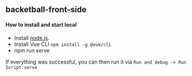 ## backetball-front-side

#### How to install and start local

* Install [node.js](https://nodejs.org/en/download).
* Install Vue CLI `npm install -g @vue/cli`
* npm run serve

If everything was successful, you can then run it via `Run and debug -> Run Script:serve`